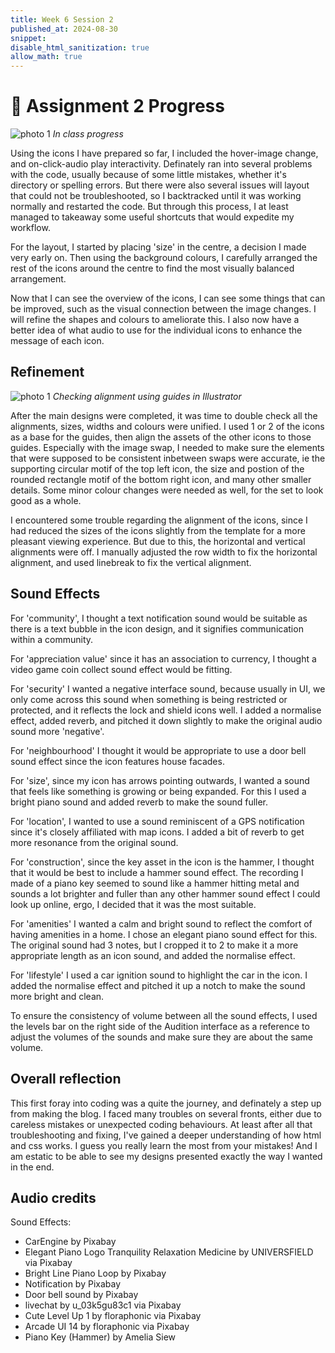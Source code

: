 ```yaml
---
title: Week 6 Session 2
published_at: 2024-08-30
snippet: 
disable_html_sanitization: true
allow_math: true
---
```

# :page_with_curl: Assignment 2 Progress

![photo 1](photos/28.png)
*In class progress*

Using the icons I have prepared so far, I included the hover-image change, and on-click-audio play interactivity. Definately ran into several problems with the code, usually because of some little mistakes, whether it's directory or spelling errors. But there were also several issues will layout that could not be troubleshooted, so I backtracked until it was working normally and restarted the code. But through this process, I at least managed to takeaway some useful shortcuts that would expedite my workflow.

For the layout, I started by placing 'size' in the centre, a decision I made very early on. Then using the background colours, I carefully arranged the rest of the icons around the centre to find the most visually balanced arrangement.

Now that I can see the overview of the icons, I can see some things that can be improved, such as the visual connection between the image changes. I will refine the shapes and colours to ameliorate this. I also now have a better idea of what audio to use for the individual icons to enhance the message of each icon.

## Refinement

![photo 1](photos/31.png)
*Checking alignment using guides in Illustrator*

After the main designs were completed, it was time to double check all the alignments, sizes, widths and colours were unified. I used 1 or 2 of the icons as a base for the guides, then align the assets of the other icons to those guides. Especially with the image swap, I needed to make sure the elements that were supposed to be consistent inbetween swaps were accurate, ie the supporting circular motif of the top left icon, the size and postion of the rounded rectangle motif of the bottom right icon, and many other smaller details. Some minor colour changes were needed as well, for the set to look good as a whole.

I encountered some trouble regarding the alignment of the icons, since I had reduced the sizes of the icons slightly from the template for a more pleasant viewing experience. But due to this, the horizontal and vertical alignments were off. I manually adjusted the row width to fix the horizontal alignment, and used linebreak to fix the vertical alignment. 

## Sound Effects

For 'community', I thought a text notification sound would be suitable as there is a text bubble in the icon design, and it signifies communication within a community.

For 'appreciation value' since it has an association to currency, I thought a video game coin collect sound effect would be fitting.

For 'security' I wanted a negative interface sound, because usually in UI, we only come across this sound when something is being restricted or protected, and it reflects the lock and shield icons well. I added a normalise effect, added reverb, and pitched it down slightly to make the original audio sound more 'negative'.

For 'neighbourhood' I thought it would be appropriate to use a door bell sound effect since the icon features house facades.

For 'size', since my icon has arrows pointing outwards, I wanted a sound that feels like something is growing or being expanded. For this I used a bright piano sound and added reverb to make the sound fuller.

For 'location', I wanted to use a sound reminiscent of a GPS notification since it's closely affiliated with map icons. I added a bit of reverb to get more resonance from the original sound.

For 'construction', since the key asset in the icon is the hammer, I thought that it would be best to include a hammer sound effect. The recording I made of a piano key seemed to sound like a hammer hitting metal and sounds a lot brighter and fuller than any other hammer sound effect I could look up online, ergo, I decided that it was the most suitable.

For 'amenities' I wanted a calm and bright sound to reflect the comfort of having amenities in a home. I chose an elegant piano sound effect for this. The original sound had 3 notes, but I cropped it to 2 to make it a more appropriate length as an icon sound, and added the normalise effect.

For 'lifestyle' I used a car ignition sound to highlight the car in the icon. I added the normalise effect and pitched it up a notch to make the sound more bright and clean.

To ensure the consistency of volume between all the sound effects, I used the levels bar on the right side of the Audition interface as a reference to adjust the volumes of the sounds and make sure they are about the same volume.

## Overall reflection
This first foray into coding was a quite the journey, and definately a step up from making the blog. I faced many troubles on several fronts, either due to careless mistakes or unexpected coding behaviours. At least after all that troubleshooting and fixing, I've gained a deeper understanding of how html and css works. I guess you really learn the most from your mistakes! And I am estatic to be able to see my designs presented exactly the way I wanted in the end.

## Audio credits

Sound Effects:
- CarEngine by Pixabay
- Elegant Piano Logo Tranquility Relaxation Medicine by UNIVERSFIELD via Pixabay
- Bright Line Piano Loop by Pixabay
- Notification by Pixabay
- Door bell sound by Pixabay
- livechat by u_03k5gu83c1 via Pixabay
- Cute Level Up 1 by floraphonic via Pixabay
- Arcade UI 14 by floraphonic via Pixabay
- Piano Key (Hammer) by Amelia Siew

